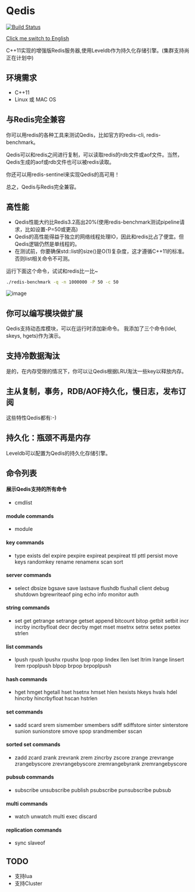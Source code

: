 # Qedis
[![Build Status](https://travis-ci.org/loveyacper/Qedis.svg?branch=master)](https://travis-ci.org/loveyacper/Qedis)

[Click me switch to English](README.en.md)

C++11实现的增强版Redis服务器,使用Leveldb作为持久化存储引擎。(集群支持尚正在计划中)

## 环境需求
* C++11
* Linux 或 MAC OS

## 与Redis完全兼容
 你可以用redis的各种工具来测试Qedis，比如官方的redis-cli, redis-benchmark。

 Qedis可以和redis之间进行复制，可以读取redis的rdb文件或aof文件。当然，Qedis生成的aof或rdb文件也可以被redis读取。

 你还可以用redis-sentinel来实现Qedis的高可用！

 总之，Qedis与Redis完全兼容。

## 高性能
- Qedis性能大约比Redis3.2高出20%(使用redis-benchmark测试pipeline请求，比如设置-P=50或更高)
- Qedis的高性能得益于独立的网络线程处理IO，因此和redis比占了便宜。但Qedis逻辑仍然是单线程的。
- 在测试前，你要确保std::list的size()是O(1)复杂度，这才遵循C++11的标准。否则list相关命令不可测。

运行下面这个命令，试试和redis比一比~
```bash
./redis-benchmark -q -n 1000000 -P 50 -c 50
```

![image](https://github.com/loveyacper/Qedis/blob/master/performance.png)


## 你可以编写模块做扩展
 Qedis支持动态库模块，可以在运行时添加新命令。
 我添加了三个命令(ldel, skeys, hgets)作为演示。

## 支持冷数据淘汰
 是的，在内存受限的情况下，你可以让Qedis根据LRU淘汰一些key以释放内存。

## 主从复制，事务，RDB/AOF持久化，慢日志，发布订阅
 这些特性Qedis都有:-)

## 持久化：瓶颈不再是内存
 Leveldb可以配置为Qedis的持久化存储引擎。


## 命令列表
#### 展示Qedis支持的所有命令
- cmdlist

#### module commands
- module

#### key commands
- type exists del expire pexpire expireat pexpireat ttl pttl persist move keys randomkey rename renamenx scan sort

#### server commands
- select dbsize bgsave save lastsave flushdb flushall client debug shutdown bgrewriteaof ping echo info monitor auth

#### string commands
- set get getrange setrange getset append bitcount bitop getbit setbit incr incrby incrbyfloat decr decrby mget mset msetnx setnx setex psetex strlen

#### list commands
- lpush rpush lpushx rpushx lpop rpop lindex llen lset ltrim lrange linsert lrem rpoplpush blpop brpop brpoplpush

#### hash commands
- hget hmget hgetall hset hsetnx hmset hlen hexists hkeys hvals hdel hincrby hincrbyfloat hscan hstrlen

#### set commands
- sadd scard srem sismember smembers sdiff sdiffstore sinter sinterstore sunion sunionstore smove spop srandmember sscan

#### sorted set commands
- zadd zcard zrank zrevrank zrem zincrby zscore zrange zrevrange zrangebyscore zrevrangebyscore zremrangebyrank zremrangebyscore

#### pubsub commands
- subscribe unsubscribe publish psubscribe punsubscribe pubsub

#### multi commands
- watch unwatch multi exec discard

#### replication commands
- sync slaveof


## TODO
* 支持lua
* 支持Cluster
